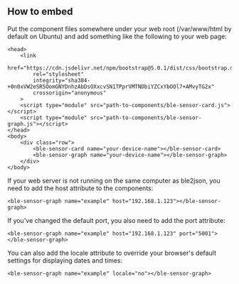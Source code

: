 How to embed
------------

Put the component files somewhere under your web root (/var/www/html by default on Ubuntu) 
and add something like the following to your web page:

    <head>
        <link 
            href="https://cdn.jsdelivr.net/npm/bootstrap@5.0.1/dist/css/bootstrap.min.css" 
            rel="stylesheet" 
            integrity="sha384-+0n0xVW2eSR5OomGNYDnhzAbDsOXxcvSN1TPprVMTNDbiYZCxYbOOl7+AMvyTG2x" 
            crossorigin="anonymous"
        >
        <script type="module" src="path-to-components/ble-sensor-card.js"></script>
        <script type="module" src="path-to-components/ble-sensor-graph.js"></script>
    </head>
    <body>
        <div class="row">
            <ble-sensor-card name="your-device-name"></ble-sensor-card>
            <ble-sensor-graph name="your-device-name"></ble-sensor-graph>
        </div>      
    </body>

If your web server is not running on the same computer as ble2json, you need to add the host
attribute to the components: 

    <ble-sensor-graph name="example" host="192.168.1.123"></ble-sensor-graph>

If you've changed the default port, you also need to add the port attribute:

    <ble-sensor-graph name="example" host="192.168.1.123" port="5001"></ble-sensor-graph>

You can also add the locale attribute to override your browser's default settings for displaying
dates and times:

    <ble-sensor-graph name="example" locale="no"></ble-sensor-graph>
 


